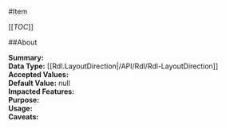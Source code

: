 #Item

[[_TOC_]]

##About

**Summary:**   
**Data Type:** [[Rdl.LayoutDirection|/API/Rdl/Rdl-LayoutDirection]]  
**Accepted Values:**   
**Default Value:** null  
**Impacted Features:**   
**Purpose:**   
**Usage:**   
**Caveats:**   

